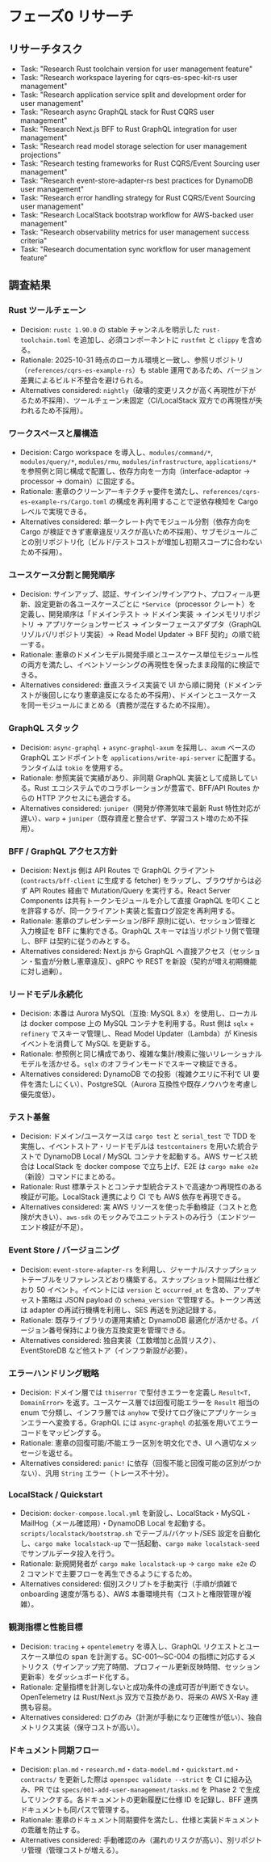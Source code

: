 # フェーズ0 リサーチ

## リサーチタスク

- Task: "Research Rust toolchain version for user management feature"
- Task: "Research workspace layering for cqrs-es-spec-kit-rs user management"
- Task: "Research application service split and development order for user management"
- Task: "Research async GraphQL stack for Rust CQRS user management"
- Task: "Research Next.js BFF to Rust GraphQL integration for user management"
- Task: "Research read model storage selection for user management projections"
- Task: "Research testing frameworks for Rust CQRS/Event Sourcing user management"
- Task: "Research event-store-adapter-rs best practices for DynamoDB user management"
- Task: "Research error handling strategy for Rust CQRS/Event Sourcing user management"
- Task: "Research LocalStack bootstrap workflow for AWS-backed user management"
- Task: "Research observability metrics for user management success criteria"
- Task: "Research documentation sync workflow for user management feature"

## 調査結果

### Rust ツールチェーン
- Decision: `rustc 1.90.0` の stable チャンネルを明示した `rust-toolchain.toml` を追加し、必須コンポーネントに `rustfmt` と `clippy` を含める。
- Rationale: 2025-10-31 時点のローカル環境と一致し、参照リポジトリ（`references/cqrs-es-example-rs`）も stable 運用であるため、バージョン差異によるビルド不整合を避けられる。
- Alternatives considered: `nightly`（破壊的変更リスクが高く再現性が下がるため不採用）、ツールチェーン未固定（CI/LocalStack 双方での再現性が失われるため不採用）。

### ワークスペースと層構造
- Decision: Cargo workspace を導入し、`modules/command/*`, `modules/query/*`, `modules/rmu`, `modules/infrastructure`, `applications/*` を参照例と同じ構成で配置し、依存方向を一方向（interface-adaptor → processor → domain）に固定する。
- Rationale: 憲章のクリーンアーキテクチャ要件を満たし、`references/cqrs-es-example-rs/Cargo.toml` の構成を再利用することで逆依存検知を Cargo レベルで実現できる。
- Alternatives considered: 単一クレート内でモジュール分割（依存方向を Cargo が検証できず憲章違反リスクが高いため不採用）、サブモジュールごとの別リポジトリ化（ビルド/テストコストが増加し初期スコープに合わないため不採用）。

### ユースケース分割と開発順序
- Decision: サインアップ、認証、サインイン/サインアウト、プロフィール更新、設定更新の各ユースケースごとに `*Service`（processor クレート）を定義し、開発順序は「ドメインテスト → ドメイン実装 → インメモリリポジトリ → アプリケーションサービス → インターフェースアダプタ（GraphQL リゾルバ/リポジトリ実装）→ Read Model Updater → BFF 契約」の順で統一する。
- Rationale: 憲章のドメインモデル開発手順とユースケース単位モジュール性の両方を満たし、イベントソーシングの再現性を保ったまま段階的に検証できる。
- Alternatives considered: 垂直スライス実装で UI から順に開発（ドメインテストが後回しになり憲章違反になるため不採用）、ドメインとユースケースを同一モジュールにまとめる（責務が混在するため不採用）。

### GraphQL スタック
- Decision: `async-graphql` + `async-graphql-axum` を採用し、`axum` ベースの GraphQL エンドポイントを `applications/write-api-server` に配置する。ランタイムは `tokio` を使用する。
- Rationale: 参照実装で実績があり、非同期 GraphQL 実装として成熟している。Rust エコシステムでのコラボレーションが豊富で、BFF/API Routes からの HTTP アクセスにも適合する。
- Alternatives considered: `juniper`（開発が停滞気味で最新 Rust 特性対応が遅い）、`warp` + `juniper`（既存資産と整合せず、学習コスト増のため不採用）。

### BFF / GraphQL アクセス方針
- Decision: Next.js 側は API Routes で GraphQL クライアント (`contracts/bff-client` に生成する fetcher) をラップし、ブラウザからは必ず API Routes 経由で Mutation/Query を実行する。React Server Components は共有トークンモジュールを介して直接 GraphQL を叩くことを許容するが、同一クライアント実装と監査ログ設定を再利用する。
- Rationale: 憲章のプレゼンテーション/BFF 原則に従い、セッション管理と入力検証を BFF に集約できる。GraphQL スキーマは当リポジトリ側で管理し、BFF は契約に従うのみとする。
- Alternatives considered: Next.js から GraphQL へ直接アクセス（セッション・監査が分散し憲章違反）、gRPC や REST を新設（契約が増え初期機能に対し過剰）。

### リードモデル永続化
- Decision: 本番は Aurora MySQL（互換: MySQL 8.x）を使用し、ローカルは docker compose 上の MySQL コンテナを利用する。Rust 側は `sqlx` + `refinery` でスキーマ管理し、Read Model Updater（Lambda）が Kinesis イベントを消費して MySQL を更新する。
- Rationale: 参照例と同じ構成であり、複雑な集計/検索に強いリレーショナルモデルを活かせる。`sqlx` のオフラインモードでスキーマ検証できる。
- Alternatives considered: DynamoDB での投影（複雑クエリに不利で UI 要件を満たしにくい）、PostgreSQL（Aurora 互換性や既存ノウハウを考慮し優先度低）。

### テスト基盤
- Decision: ドメイン/ユースケースは `cargo test` と `serial_test` で TDD を実施し、イベントストア・リードモデルは `testcontainers` を用いた統合テストで DynamoDB Local / MySQL コンテナを起動する。AWS サービス統合は LocalStack を docker compose で立ち上げ、E2E は `cargo make e2e`（新設）コマンドにまとめる。
- Rationale: Rust 標準テストとコンテナ型統合テストで高速かつ再現性のある検証が可能。LocalStack 連携により CI でも AWS 依存を再現できる。
- Alternatives considered: 実 AWS リソースを使った手動検証（コストと危険が大きい）、`aws-sdk` のモックみでユニットテストのみ行う（エンドツーエンド検証が不足）。

### Event Store / バージョニング
- Decision: `event-store-adapter-rs` を利用し、ジャーナル/スナップショットテーブルをリファレンスどおり構築する。スナップショット間隔は仕様どおり 50 イベント。イベントには `version` と `occurred_at` を含め、アップキャスト策略は JSON payload の `schema_version` で管理する。トークン再送は adapter の再試行機構を利用し、SES 再送を別途記録する。
- Rationale: 既存ライブラリの運用実績と DynamoDB 最適化が活かせる。バージョン番号保持により後方互換変更を管理できる。
- Alternatives considered: 独自実装（工数増加と品質リスク）、EventStoreDB など他ストア（インフラ新設が必要）。

### エラーハンドリング戦略
- Decision: ドメイン層では `thiserror` で型付きエラーを定義し `Result<T, DomainError>` を返す。ユースケース層では回復可能エラーを `Result` 相当の enum で分類し、インフラ層では `anyhow` で受けてログ後にアプリケーションエラーへ変換する。GraphQL には `async-graphql` の拡張を用いてエラーコードをマッピングする。
- Rationale: 憲章の回復可能/不能エラー区別を明文化でき、UI へ適切なメッセージを返せる。
- Alternatives considered: `panic!` に依存（回復不能と回復可能の区別がつかない）、汎用 `String` エラー（トレース不十分）。

### LocalStack / Quickstart
- Decision: `docker-compose.local.yml` を新設し、LocalStack・MySQL・MailHog（メール確認用）・DynamoDB Local を起動する。`scripts/localstack/bootstrap.sh` でテーブル/バケット/SES 設定を自動化し、`cargo make localstack-up` で一括起動、`cargo make localstack-seed` でサンプルデータ投入を行う。
- Rationale: 新規開発者が `cargo make localstack-up` → `cargo make e2e` の 2 コマンドで主要フローを再生できるようにするため。
- Alternatives considered: 個別スクリプトを手動実行（手順が煩雑で onboarding 速度が落ちる）、AWS 本番環境共有（コストと権限管理が複雑）。

### 観測指標と性能目標
- Decision: `tracing` + `opentelemetry` を導入し、GraphQL リクエストとユースケース単位の span を計測する。SC-001〜SC-004 の指標に対応するメトリクス（サインアップ完了時間、プロフィール更新反映時間、セッション更新率）をダッシュボード化する。
- Rationale: 定量指標を計測しないと成功条件の達成可否が判断できない。OpenTelemetry は Rust/Next.js 双方で互換があり、将来の AWS X-Ray 連携も容易。
- Alternatives considered: ログのみ（計測が手動になり正確性が低い）、独自メトリクス実装（保守コストが高い）。

### ドキュメント同期フロー
- Decision: `plan.md`・`research.md`・`data-model.md`・`quickstart.md`・`contracts/` を更新した際は `openspec validate --strict` を CI に組み込み、PR では `specs/001-add-user-management/tasks.md` を Phase 2 で生成してリンクする。各ドキュメントの更新履歴に仕様 ID を記録し、BFF 連携ドキュメントも同パスで管理する。
- Rationale: 憲章のドキュメント同期要件を満たし、仕様と実装ドキュメントの乖離を防止する。
- Alternatives considered: 手動確認のみ（漏れのリスクが高い）、別リポジトリ管理（管理コストが増える）。
